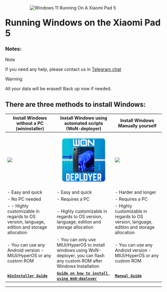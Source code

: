 <img align="right" src="https://raw.githubusercontent.com/erdilS/Port-Windows-11-Xiaomi-Pad-5/main/nabu.png" width="425" alt="Windows 11 Running On A Xiaomi Pad 5">

# Running Windows on the Xiaomi Pad 5

### Notes:
> [!NOTE]
> If you need any help, please contact us in [Telegram chat](https://t.me/nabuwoa)


> [!Warning]
> All your data will be erased! Back up now if needed.


## There are three methods to install Windows:

| **Install Windows without a PC (wininstaller)**                                                                           | **Install Windows using automated scripts (WoN-deployer)**                                                 | **Install Windows Manually yourself**                                                                          |
|----------------------------------------------------------------------------------------------------------------|----------------------------------------------------------------------------------------------------------------|----------------------------------------------------------------------------------------------------------------|
| <a href="nopc-en.md"><img src="https://github.com/Kumar-Jy/Windows-in-NABU-Without-PC/blob/main/guide/WinInstaller.png" width="280"></a> | <a href="won-deployer-install-en.md"><img src="https://github.com/ArKT-7/won-deployer/blob/main/assets/Won-nabu-bg.png" width="310"></a> | <a href="1-partition-en.md"><img src="https://github.com/WOA-Project/SurfaceDuo-Guides/assets/3755345/9791796b-406b-4f0d-8aad-20fff18741da" width="280"></a>|
| - Easy and quick                         | - Easy and quick                         | - Harder and longer                      |
| - No PC needed                           | - Requires a PC                         | - Requires a PC                          |
| - - Highly customizable in regards to OS version, language, edition and storage allocation | - Highly customizable in regards to OS version, language, edition and storage allocation | - Highly customizable in regards to OS version, language, edition and storage allocation |
| - You can use any Android version - MIUI/HyperOS or any custom ROM | - You can only use MIUI/HyperOS to install windows using WoN-deployer, you can flash any custom ROM after Windows Installation | - You can use any Android version - MIUI/HyperOS or any custom ROM
| [**`WinInstaller Guide`**](https://github.com/Kumar-Jy/Windows-in-NABU-Without-PC/blob/main/guide/Installation.md) | [**```Guide on how to install using WoN-deployer```**](won-deployer-install-en.md) | [**`Manual Guide`**](1-partition-en.md) |

---
